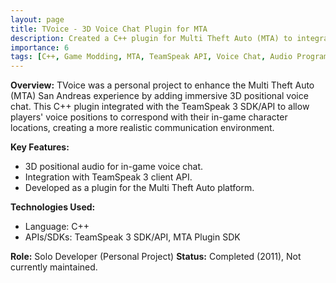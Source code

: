 ```yaml
---
layout: page
title: TVoice - 3D Voice Chat Plugin for MTA
description: Created a C++ plugin for Multi Theft Auto (MTA) to integrate 3D positional voice chat into the game, utilizing the TeamSpeak 3 API.
importance: 6
tags: [C++, Game Modding, MTA, TeamSpeak API, Voice Chat, Audio Programming, Plugin Development, Gaming]
---
```


**Overview:**
TVoice was a personal project to enhance the Multi Theft Auto (MTA) San Andreas experience by adding immersive 3D positional voice chat. This C++ plugin integrated with the TeamSpeak 3 SDK/API to allow players' voice positions to correspond with their in-game character locations, creating a more realistic communication environment.

**Key Features:**
*   3D positional audio for in-game voice chat.
*   Integration with TeamSpeak 3 client API.
*   Developed as a plugin for the Multi Theft Auto platform.

**Technologies Used:**
*   Language: C++
*   APIs/SDKs: TeamSpeak 3 SDK/API, MTA Plugin SDK

**Role:** Solo Developer (Personal Project)
**Status:** Completed (2011), Not currently maintained.
